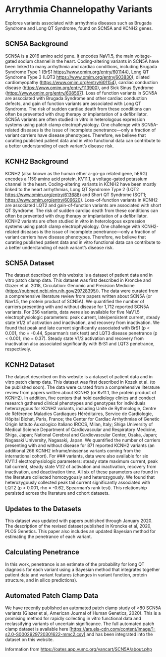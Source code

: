 # Arrythmia Channelopathy Variants 
Explores variants associated with arrhythmia diseases such as Brugada Syndrome and Long QT Syndrome, found on SCN5A and KCNH2 genes. 

## SCN5A Background

SCN5A is a 2016 amino acid gene. It encodes NaV1.5, the main voltage-gated sodium channel in the heart. Coding-altering variants in SCN5A have been linked to many arrhythmia and cardiac conditions, including Brugada Syndrome Type 1 (BrS1 https://www.omim.org/entry/601144), Long QT Syndrome Type 3 (LQT3 https://www.omim.org/entry/603830), dilated cardiomyopathy (https://www.omim.org/entry/601154), cardiac conduction disease (https://www.omim.org/entry/113900), and Sick Sinus Syndrome (https://www.omim.org/entry/608567). Loss of function variants in SCN5A are associated with Brugada Syndrome and other cardiac conduction defects, and gain of function variants are associated with Long QT Syndrome. The risk of sudden cardiac death from these conditions can often be prevented with drug therapy or implantation of a defibrillator. SCN5A variants are often studied in vitro in heterologous expression systems using patch clamp electrophysiology. One challenge with SCN5A-related diseases is the issue of incomplete penetrance—only a fraction of variant carriers have disease phenotypes. Therefore, we believe that curating published patient data and in vitro functional data can contribute to a better understanding of each variant’s disease risk.

## KCNH2 Background

KCNH2 (also known as the human ether a-go-go related gene, hERG) encodes a 1159 amino acid protein, KV11.1, a voltage-gated potassium channel in the heart. Coding-altering variants in KCNH2 have been mostly linked to the heart arrhythmias, Long QT Syndrome Type 2 (LQT2 https://www.omim.org/entry/613688) and Short QT Syndrome (SQT1; https://www.omim.org/entry/609620). Loss-of-function variants in KCNH2 are associated LQT2 and gain-of-function variants are associated with short QT Syndrome. The risk of sudden cardiac death from these conditions can often be prevented with drug therapy or implantation of a defibrillator. KCNH2 variants are often studied in vitro in heterologous expression systems using patch clamp electrophysiology. One challenge with KCNH2-related diseases is the issue of incomplete penetrance—only a fraction of variant carriers have disease phenotypes. Therefore, we believe that curating published patient data and in vitro functional data can contribute to a better understanding of each variant’s disease risk.

## SCN5A Dataset

The dataset described on this website is a dataset of patient data and in vitro patch clamp data. This dataset was first described in Kroncke and Glazer et al. 2018, Circulation: Genomic and Precision Medicine (https://pubmed.ncbi.nlm.nih.gov/29728395/). The data were curated from a comprehensive literature review from papers written about SCN5A (or Nav1.5, the protein product of SCN5A). We quantified the number of carriers presenting with and without disease for 1,712 reported SCN5A variants. For 356 variants, data were also available for five NaV1.5 electrophysiologic parameters: peak current, late/persistent current, steady state V1/2 of activation and inactivation, and recovery from inactivation. We found that peak and late current significantly associated with BrS1 (p < 0.001, rho = -0.44, Spearman’s rank test) and LQT3 disease penetrance (p < 0.001, rho = 0.37). Steady state V1/2 activation and recovery from inactivation also associated significantly with BrS1 and LQT3 penetrance, respectively.

## KCNH2 Dataset

The dataset described on this website is a dataset of patient data and in vitro patch clamp data. This dataset was first described in Kozek et al. (to be published soon). The data were curated from a comprehensive literature review from papers written about KCNH2 (or Kv11.1, the protein product of KCNH2). In addition, five centers that hold cardiology clinics and conduct research gathered clinical phenotypes and genotypes for individuals heterozygous for KCNH2 variants, including Unité de Rythmologie, Centre de Référence Maladies Cardiaques Héréditaires, Service de Cardiologie, Hôpital Bichat, Paris, France; the Center for Cardiac Arrhythmias of Genetic Origin Istituto Auxologico Italiano IRCCS, Milan, Italy; Shiga University of Medical Science Department of Cardiovascular and Respiratory Medicine, Shiga, Japan; National Cerebral and Cardiovascular Center, Osaka, Japan; Nagasaki University, Nagasaki, Japan. We quantified the number of carriers presenting with and without disease for 871 reported KCNH2 variants (an additional 266 KCNH2 inframe/missense variants coming from the international cohort). For ### variants, data were also available for six KV11.1 electrophysiologic parameters: steady state maximum current, peak tail current, steady state V1/2 of activation and inactivation, recovery from inactivation, and deactivation time. All six of these parameters are found in the literature collected homozygously and heterozygously. We found that heterozygously collected peak tail current significantly associated with LQT2 (p < 0.001, rho = -0.62, Spearman’s rank test). This relationship persisted across the literature and cohort datasets.

## Updates to the Datasets

This dataset was updated with papers published through January 2020. The description of the revised dataset published in Kroncke et al, 2020, PLOS Genetics. This paper also includes an updated Bayesian method for estimating the penetrance of each variant.

## Calculating Penetrance

In this work, penetrance is an estimate of the probability for long QT diagnosis for each variant using a Bayesian method that integrates together patient data and variant features (changes in variant function, protein structure, and in silico predictions).

## Automated Patch Clamp Data

We have recently published an automated patch clamp study of >80 SCN5A variants (Glazer et al, American Journal of Human Genetics, 2020). This is a promising method for rapidly collecting in vitro functional data and reclassifying variants of uncertain significance. The full automated patch clamp dataset is available here [https://ars.els-cdn.com/content/image/1-s2.0-S0002929720301622-mmc2.csv] and has been integrated into the dataset on this website.

Information from https://oates.app.vumc.org/vancart/SCN5A/about.php

